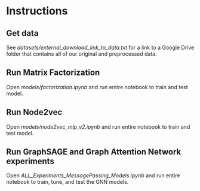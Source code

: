 

# Instructions

## Get data
See *datasets/external_download_link_to_data.txt* for a link to a Google Drive folder that contains all of our original and preprocessed data.

## Run Matrix Factorization
Open *models/factorization.ipynb* and run entire notebook to train and test model.

## Run Node2vec
Open *models/node2vec_mlp_v2.ipynb* and run entire notebook to train and test model.

## Run GraphSAGE and Graph Attention Network experiments
Open *ALL_Experiments_MessagePassing_Models.ipynb* and run entire notebook to train, tune, and test the GNN models.